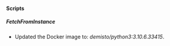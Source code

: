 
#### Scripts
##### FetchFromInstance
- Updated the Docker image to: *demisto/python3:3.10.6.33415*.
